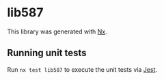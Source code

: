 # lib587

This library was generated with [Nx](https://nx.dev).

## Running unit tests

Run `nx test lib587` to execute the unit tests via [Jest](https://jestjs.io).
